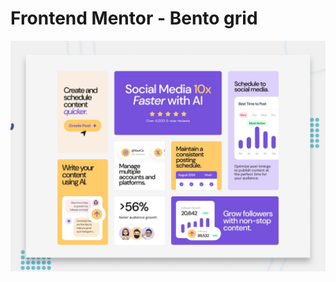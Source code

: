 # Frontend Mentor - Bento grid

![Design preview for the Bento grid coding challenge](./preview.jpg)